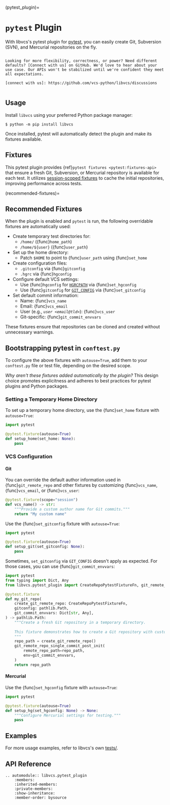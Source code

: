 (pytest_plugin)=

# `pytest` Plugin

With libvcs's pytest plugin for [pytest], you can easily create Git, Subversion (SVN), and Mercurial repositories on the fly.

```{seealso} Are you using libvcs?

Looking for more flexibility, correctness, or power? Need different defaults? [Connect with us] on GitHub. We'd love to hear about your use case. Our APIs won't be stabilized until we're confident they meet all expectations.

[connect with us]: https://github.com/vcs-python/libvcs/discussions
```

```{module} libvcs.pytest_plugin

```

[pytest]: https://docs.pytest.org/

## Usage

Install `libvcs` using your preferred Python package manager:

```console
$ python -m pip install libvcs
```

Once installed, pytest will automatically detect the plugin and make its fixtures available.

## Fixtures

This pytest plugin provides {ref}`pytest fixtures <pytest:fixtures-api>` that ensure a fresh Git, Subversion, or Mercurial repository is available for each test. It utilizes [session-scoped fixtures] to cache the initial repositories, improving performance across tests.

[session-scoped fixtures]: https://docs.pytest.org/en/8.3.x/how-to/fixtures.html#fixture-scopes

(recommended-fixtures)=

## Recommended Fixtures

When the plugin is enabled and `pytest` is run, the following overridable fixtures are automatically used:

- Create temporary test directories for:
  - `/home/` ({func}`home_path`)
  - `/home/${user}` ({func}`user_path`)
- Set up the home directory:
  - Patch `$HOME` to point to {func}`user_path` using {func}`set_home`
- Create configuration files:
  - `.gitconfig` via {func}`gitconfig`
  - `.hgrc` via {func}`hgconfig`
- Configure default VCS settings:
  - Use {func}`hgconfig` for [`HGRCPATH`] via {func}`set_hgconfig`
  - Use {func}`gitconfig` for [`GIT_CONFIG`] via {func}`set_gitconfig`
- Set default commit information:
  - Name: {func}`vcs_name`
  - Email: {func}`vcs_email`
  - User (e.g., _`user <email@tld>`_): {func}`vcs_user`
  - Git-specific: {func}`git_commit_envvars`

These fixtures ensure that repositories can be cloned and created without unnecessary warnings.

[`HGRCPATH`]: https://www.mercurial-scm.org/doc/hg.1.html#:~:text=UNIX%2Dlike%20environments.-,HGRCPATH,-If%20not%20set
[`GIT_CONFIG`]: https://git-scm.com/docs/git-config#Documentation/git-config.txt-GITCONFIG

## Bootstrapping pytest in `conftest.py`

To configure the above fixtures with `autouse=True`, add them to your `conftest.py` file or test file, depending on the desired scope.

_Why aren't these fixtures added automatically by the plugin?_ This design choice promotes explicitness and adheres to best practices for pytest plugins and Python packages.

### Setting a Temporary Home Directory

To set up a temporary home directory, use the {func}`set_home` fixture with `autouse=True`:

```python
import pytest

@pytest.fixture(autouse=True)
def setup_home(set_home: None):
    pass
```

### VCS Configuration

#### Git

You can override the default author information used in {func}`git_remote_repo` and other
fixtures by customizing {func}`vcs_name`, {func}`vcs_email`, or {func}`vcs_user`:

```python
@pytest.fixture(scope="session")
def vcs_name() -> str:
    """Provide a custom author name for Git commits."""
    return "My custom name"
```

Use the {func}`set_gitconfig` fixture with `autouse=True`:

```python
import pytest

@pytest.fixture(autouse=True)
def setup_git(set_gitconfig: None):
    pass
```

Sometimes, `set_gitconfig` via `GIT_CONFIG` doesn't apply as expected. For those
cases, you can use {func}`git_commit_envvars`:

```python
import pytest
from typing import Dict, Any
from libvcs.pytest_plugin import CreateRepoPytestFixtureFn, git_remote_repo_single_commit_post_init

@pytest.fixture
def my_git_repo(
    create_git_remote_repo: CreateRepoPytestFixtureFn,
    gitconfig: pathlib.Path,
    git_commit_envvars: Dict[str, Any],
) -> pathlib.Path:
    """Create a fresh Git repository in a temporary directory.
    
    This fixture demonstrates how to create a Git repository with custom commit settings.
    """
    repo_path = create_git_remote_repo()
    git_remote_repo_single_commit_post_init(
        remote_repo_path=repo_path,
        env=git_commit_envvars,
    )
    return repo_path
```

#### Mercurial

Use the {func}`set_hgconfig` fixture with `autouse=True`:

```python
import pytest

@pytest.fixture(autouse=True)
def setup_hg(set_hgconfig: None) -> None:
    """Configure Mercurial settings for testing."""
    pass
```

## Examples

For more usage examples, refer to libvcs's own [tests/](https://github.com/vcs-python/libvcs/tree/master/tests).

## API Reference

```{eval-rst}
.. automodule:: libvcs.pytest_plugin
    :members:
    :inherited-members:
    :private-members:
    :show-inheritance:
    :member-order: bysource
```
